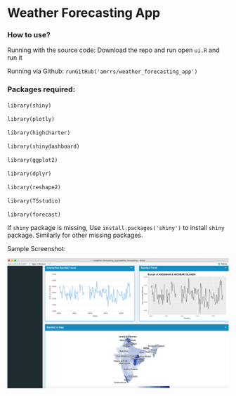 # Weather Forecasting App

### How to use?

Running with the source code: Download the repo and run open `ui.R` and run it 

Running via Github: `runGitHub('amrrs/weather_forecasting_app')`

### Packages required:

`library(shiny)`

`library(plotly)`

`library(highcharter)`

`library(shinydashboard)`

`library(ggplot2)`

`library(dplyr)`

`library(reshape2)`

`library(TSstudio)`

`library(forecast)`

If `shiny` package is missing, Use `install.packages('shiny')` to install `shiny` package. Similarly for other missing packages.

Sample Screenshot:

![Screenshot](app-screenshot1.png)
